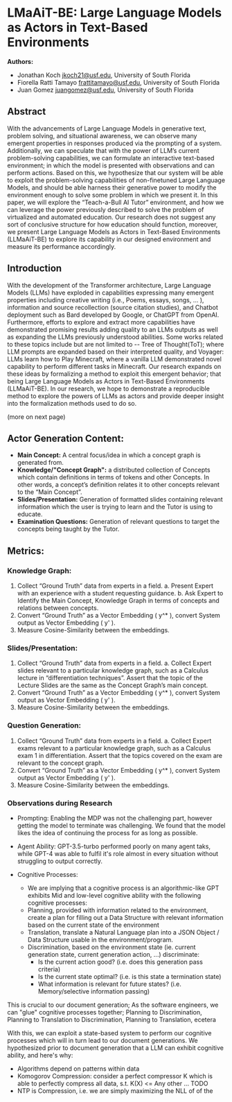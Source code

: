 # LMaAiT-BE: Large Language Models as Actors in Text-Based Environments

**Authors:** 
- Jonathan Koch <jkoch21@usf.edu>,  University of South Florida
- Fiorella Ratti Tamayo <frattitamayo@usf.edu>,  University of South Florida
- Juan Gomez <juangomez@usf.edu>, University of South Florida

## Abstract

With the advancements of Large Language Models in generative text, problem solving, and situational awareness, we can observe many emergent properties in responses produced via the prompting of a system. Additionally, we can speculate that with the power of LLM’s current problem-solving capabilities, we can formulate an interactive text-based environment; in which the model is presented with observations and can perform actions. Based on this, we hypothesize that our system will be able to exploit the problem-solving capabilities of non-finetuned Large Language Models, and should be able harness their generative power to modify the environment enough to solve some problem in which we present it. In this paper, we will explore the “Teach-a-Bull AI Tutor” environment, and how we can leverage the power previously described to solve the problem of virtualized and automated education. Our research does not suggest any sort of conclusive structure for how education should function, moreover, we present Large Language Models as Actors in Text-Based Environments (LLMaAiT-BE) to explore its capability in our designed environment and measure its performance accordingly.

## Introduction

With the development of the Transformer architecture, Large Language Models (LLMs) have exploded in capabilities expressing many emergent properties including creative writing (i.e., Poems, essays, songs, … ), information and source recollection (source citation studies), and Chatbot deployment such as Bard developed by Google, or ChatGPT from OpenAI. Furthermore, efforts to explore and extract more capabilities have demonstrated promising results adding quality to an LLMs outputs as well as expanding the LLMs previously understood abilities. Some works related to these topics include but are not limited to -- Tree of Thought(ToT); where LLM prompts are expanded based on their interpreted quality, and Voyager: LLMs learn how to Play Minecraft, where a vanilla LLM demonstrated novel capability to perform different tasks in Minecraft. Our research expands on these ideas by formalizing a method to exploit this emergent behavior; that being Large Language Models as Actors in Text-Based Environments (LLMaAiT-BE). In our research, we hope to demonstrate a reproducible method to explore the powers of LLMs as actors and provide deeper insight into the formalization methods used to do so.

(more on next page)

## Actor Generation Content:

- **Main Concept:** A central focus/idea in which a concept graph is generated from.
- **Knowledge/"Concept Graph":** a distributed collection of Concepts which contain definitions in terms of tokens and other Concepts. In other words, a concept’s definition relates it to other concepts relevant to the “Main Concept”.
- **Slides/Presentation:** Generation of formatted slides containing relevant information which the user is trying to learn and the Tutor is using to educate.
- **Examination Questions:** Generation of relevant questions to target the concepts being taught by the Tutor.

## Metrics:

### Knowledge Graph:

1. Collect “Ground Truth” data from experts in a field.
   a. Present Expert with an experience with a student requesting guidance.
   b. Ask Expert to Identify the Main Concept, Knowledge Graph in terms of concepts and relations between concepts.
2. Convert “Ground Truth” as a Vector Embedding \( y^* \), convert System output as Vector Embedding \( y' \).
3. Measure Cosine-Similarity between the embeddings.

### Slides/Presentation:

1. Collect “Ground Truth” data from experts in a field.
   a. Collect Expert slides relevant to a particular knowledge graph, such as a Calculus lecture in “differentiation techniques”. Assert that the topic of the Lecture Slides are the same as the Concept Graph’s main concept.
2. Convert “Ground Truth” as a Vector Embedding \( y^* \), convert System output as Vector Embedding \( y' \).
3. Measure Cosine-Similarity between the embeddings.

### Question Generation:

1. Collect “Ground Truth” data from experts in a field.
   a. Collect Expert exams relevant to a particular knowledge graph, such as a Calculus exam 1 in differentiation. Assert that the topics covered on the exam are relevant to the concept graph.
2. Convert “Ground Truth” as a Vector Embedding \( y^* \), convert System output as Vector Embedding \( y' \).
3. Measure Cosine-Similarity between the embeddings.

### Observations during Research

- Prompting: Enabling the MDP was not the challenging part, however getting the model to terminate was challenging. We found that the model likes the idea of continuing the process for as long as possible. 

- Agent Ability: GPT-3.5-turbo performed poorly on many agent taks, while GPT-4 was able to fulfil it's role almost in every situation without struggling to output correctly.

- Cognitive Processes: 
   - We are implying that a cognitive process is an algorithmic-like 
GPT exhibits Mid and low-level cognitive ability with the following cognitive processes:
   - Planning, provided with information related to the environment, create a plan for filling out a Data Structure with relevant information based on the current state of the environment 
   - Translation, translate a Natural Language plan into a JSON Object / Data Structure usable in the environment/program.
   - Discrimination, based on the environment state (ie. current generation state, current generation action, ...) discriminate:
      - Is the current action good? (i.e. does this generation pass criteria)
      - Is the current state optimal? (i.e. is this state a termination state)
      - What information is relevant for future states? (i.e. Memory/selective information passing)

This is crucial to our document generation;
As the software engineers, we can "glue" cognitive processes together; Planning to Discrimination, Planning to Translation to Discrimination, Planning to Translation, ecetera

With this, we can exploit a state-based system to perform our cognitive processes which will in turn lead to our document generations. We hypothesized prior to document generation that a LLM can exhibit cognitive ability, and here's why:
   - Algorithms depend on patterns within data
   - Komogorov Compression: consider a perfect compressor K which is able to perfectly compress all data, s.t. K(X) <= Any other ... TODO 
   - NTP is Compression, i.e. we are simply maximizing the NLL of of the 